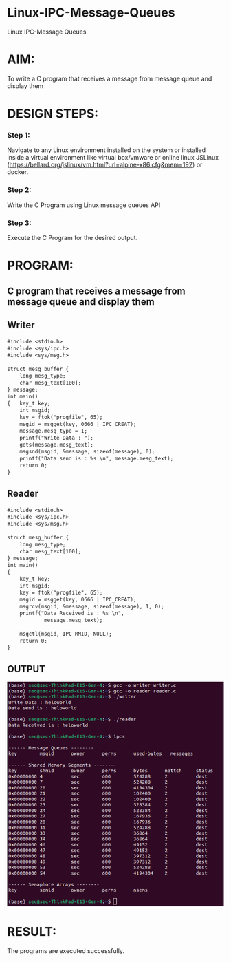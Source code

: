 # Linux-IPC-Message-Queues
Linux IPC-Message Queues

# AIM:
To write a C program that receives a message from message queue and display them

# DESIGN STEPS:

### Step 1:

Navigate to any Linux environment installed on the system or installed inside a virtual environment like virtual box/vmware or online linux JSLinux (https://bellard.org/jslinux/vm.html?url=alpine-x86.cfg&mem=192) or docker.

### Step 2:

Write the C Program using Linux message queues API 

### Step 3:

Execute the C Program for the desired output. 

# PROGRAM:

## C program that receives a message from message queue and display them
## Writer
```
#include <stdio.h> 
#include <sys/ipc.h> 
#include <sys/msg.h> 

struct mesg_buffer { 
	long mesg_type; 
	char mesg_text[100]; 
} message; 
int main() 
{ 	key_t key; 
	int msgid;
	key = ftok("progfile", 65); 
	msgid = msgget(key, 0666 | IPC_CREAT); 
	message.mesg_type = 1; 
	printf("Write Data : "); 
	gets(message.mesg_text); 
	msgsnd(msgid, &message, sizeof(message), 0); 
	printf("Data send is : %s \n", message.mesg_text); 
	return 0; 
}
```
## Reader
```
#include <stdio.h>
#include <sys/ipc.h>
#include <sys/msg.h>

struct mesg_buffer {
	long mesg_type;
	char mesg_text[100];
} message;
int main()
{
	key_t key;
	int msgid;
	key = ftok("progfile", 65);
	msgid = msgget(key, 0666 | IPC_CREAT);
	msgrcv(msgid, &message, sizeof(message), 1, 0);
	printf("Data Received is : %s \n",
			message.mesg_text);

	msgctl(msgid, IPC_RMID, NULL);
	return 0;
}
```
## OUTPUT
![output](./a.png)
# RESULT:
The programs are executed successfully.
